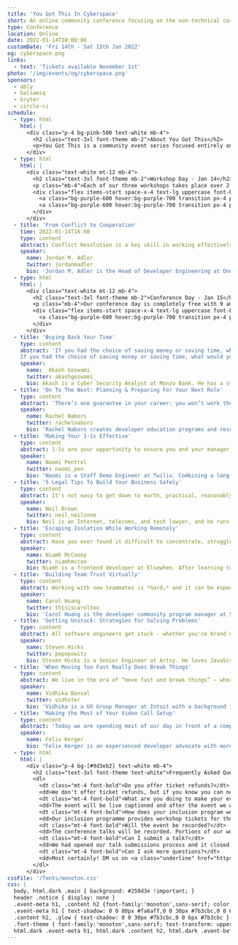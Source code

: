 ```yaml
---
title: 'You Got This In Cyberspace'
short: An online community conference focusing on the non-technical core skills for a happy, healthy work life.
type: Conference
location: Online
date: 2022-01-14T10:00:00
customDate: 'Fri 14th - Sat 15th Jan 2022'
og: cyberspace.png
links:
  - text: 'Tickets available November 1st'
photo: '/img/events/og/cyberspace.png'
sponsors:
  - ably
  - balsamiq
  - bryter
  - circle-ci
schedule:
  - type: html
    html: |
      <div class="p-4 bg-pink-500 text-white mb-4">
        <h2 class="text-3xl font-theme mb-2">About You Got This</h2>
        <p>You Got This is a community event series focused entirely on the non-technical core skills needed for a happy, healthy work life. There will be 3 great and affordable workshops on Friday January 14th 2022, and 9 amazing speakers on our free conference day on Saturday January 15th 2022. Previous event talk recordings can be found in our <a href="/talks" class="underline">talk library</a>.</p>
      </div>
  - type: html
    html: |
      <div class="text-white mt-12 mb-4">
        <h2 class="text-3xl font-theme mb-2">Workshop Day - Jan 14</h2>
        <p class="mb-4">Each of our three workshops takes place over 2 hours and will feature both content and hands-on group exercises. Each workshop is £30 with an all-day ticket granting access to all workshops costing £75.</p>
        <div class="flex items-start space-x-4 text-lg uppercase font-bold">
          <a class="bg-purple-600 hover:bg-purple-700 transition px-4 py-2" href="#">Buy Workshop Tickets</a>
          <a class="bg-purple-600 hover:bg-purple-700 transition px-4 py-2" href="#">Apply for Scholarship</a>
        </div>
      </div>
  - title: 'From Conflict to Cooperation'
    time: 2022-01-14T16:00
    type: content
    abstract: Conflict Resolution is a key skill in working effectively in engineering organizations. In this workshop, we'll review the causes of conflict, how to navigate and negotiate differences in perspectives, and develop language and process skills to manage, mitigate, and prevent conflict. With a basis in I/O Psychology and Management Science, this talk is relevant to all engineers from entry-level individual contributors to engineering executives.
    speaker:
      name: Jordan M. Adler
      twitter: jordanmadler
      bio: 'Jordan M. Adler is the Head of Developer Engineering at OneSignal. Previously, Jordan evolved Engineering Productivity at Cruise, led API Platform engineering at Pinterest, and was a Strategic Partner Engineer and Developer Advocate at Google, where he managed technical partnerships between major organizations and Google. Jordan continues to drive the evolution of developer ecosystems.'
  - type: html
    html: |
      <div class="text-white mt-12 mb-4">
        <h2 class="text-3xl font-theme mb-2">Conference Day - Jan 15</h2>
        <p class="mb-4">Our conference day is completely free with 9 amazing speakers. Each talk is 25 minutes with the opportunity to ask some questions at the end.</p>
        <div class="flex items-start space-x-4 text-lg uppercase font-bold">
          <a class="bg-purple-600 hover:bg-purple-700 transition px-4 py-2" href="#">Get Free Ticket</a>
        </div>
      </div>
  - title: 'Buying Back Your Time'
    type: content
    abstract: 'If you had the choice of saving money or saving time, what would you pick?
    If you had the choice of saving money or saving time, what would you pick? Many people start their careers by trying to spend as little as possible, but as you progress it may not make sense to continue doing the same. In this talk, we will discuss how and when to balance these priorities so you can have a happier and healthier relationship with spending money.'
    speaker:
      name:  Akash Goswami 
      twitter: akashgoswami_
      bio: Akash is a Cyber Security Analyst at Monzo Bank. He has a strong interest in personal finance (and also runs a personal finance newsletter), video games and brewing the perfect coffee. When Akash isn't in front of a keyboard, he's usually out exploring new places, reading a book in a coffee shop or taking his dog on long walks in country parks.
  - title: 'On To The Next: Planning & Preparing For Your Next Role'
    type: content
    abstract: 'There’s one guarantee in your career: you won’t work the same job forever. Don’t wait until you’re at the end of your patience with your current job or for someone to offer you your dream job on a whim—take control of your future by owning and planning your next move well ahead of sending out your resume. In this talk we’ll go over how to discover what you want next through experimentation at your day job, how to prepare to ace the interview, and then how to weigh your options and compare your Future You’s to make smart bets that take you where you want to go. This talk is intended for people who already have jobs in tech, whether they’re thinking about getting a new one or not!'
    speaker:
      name: Rachel Nabors
      twitter: rachelnabors
      bio: 'Rachel Nabors creates developer education programs and resources on React Core. They believe teaching people the skills needed to find the solutions to the challenges facing humanity is the best possible use of their time on this planet. Rachel has published a book on UI Animation, “Animation at Work,” as well as several graphic novels from their previous career as an award-winning cartoonist. You can find them drinking tea and struggling to play a ukelele in London.'
  - title: 'Making Your 1-1s Effective'
    type: content
    abstract: 1-1s are your opportunity to ensure you and your manager are on the same page, to work on your career development, and for you to give and receive feedback. Used effectively, 1-1s help you. However, many managers and reports don't know how to have effective 1-1s. In this talk you will learn how to use 1-1s as the supportive tool they are meant to be.
    speaker:
      name: Naomi Pentrel
      twitter: naomi_pen
      bio: 'Naomi is a Staff Demo Engineer at Twilio. Combining a long held passion for presentations with a software engineering and marketing background, Naomi has built her career in helping tech companies tell their stories effectively. In her free time Naomi crochets, hangs out with geese at the park, and writes little web scrapers.'
  - title: '5 Legal Tips To Build Your Business Safely'
    type: content
    abstract: It's not easy to get down to earth, practical, reasonably priced, legal advice. Neil, an experienced tech industry solicitor, will give you five (or more) key legal tips to help you run and build your business, without leaving your bamboozled by legalese. Or with a big bill. Running your own business, or thinking about it? This is for you.
    speaker:
      name: Neil Brown
      twitter: neil_neilzone
      bio: Neil is an Internet, telecoms, and tech lawyer, and he runs English law firm decoded.legal. He's good at giving practical, tech-savvy legal advice, and bad at writing bios.
  - title: 'Escaping Isolation While Working Remotely'
    type: content
    abstract: Have you ever found it difficult to concentrate, struggled to keep up momentum, or felt your passion for your side-project wane while working from home? So many remote developers know this all too well, and often it's a result of isolation. But even when it all feels a bit too much, there are ways you can overcome it. In this talk we'll dive into different methods to identify its onset, how to stop it from becoming overwhelming, and the practical ways you can lift yourself up out of that funk.
    speaker:
      name: Niamh McCooey
      twitter: niamhmccoo
      bio: Niamh is a frontend developer at Elsewhen. After learning to code in her spare time, she switched careers from publishing to tech in 2019 and has never looked back. She loves learning new things and helping those underrepresented in tech to flourish in their careers. When she's not building web apps or hanging out at meetups, she’s often working on her swimming technique in the salty Irish Sea 🏊‍♀️
  - title: 'Building Team Trust Virtually'
    type: content
    abstract: Working with new teammates is *hard,* and it can be especially hard when you've never met, are all new to the team, are spread across multiple time zones, and/or are going through a pandemic -- all of which were the case for me in July of 2020. I’ll go through the tools and techniques we tried to build trust on virtual platforms, from weekly emoji check-ins to asynchronous video chats, what worked, what didn’t, and why I think being open and vulnerable are key to a successful and happy working relationship. This talk is for anyone who wants to build relationships and rapport with teammates virtually.
    speaker:
      name: Carol Huang
      twitter: thisiscaroltoo
      bio: 'Carol Huang is the developer community program manager at Stripe. She works with engineers, developer advocates, and product leads to make sure developers integrating Stripe have the best experience possible. Previously, Carol grew developer communities at PlanetScale, Codacy, ubersmith, and MongoDB. She lives in NYC and enjoys supporting various subcultures related to folk singing and media analysis.'
  - title: 'Getting Unstuck: Strategies For Solving Problems'
    type: content
    abstract: All software engineers get stuck - whether you're brand new or have 20 years experience. In this session, we’ll reframe the act of getting stuck as a positive. Then we’ll talk about strategies for getting past a tricky problem. We’ll discuss the psychology behind these strategies, and answer questions like “Why do my best ideas come to me in the shower?” Finally, we’ll look at ways to harden yourself for the next time you get stuck.
    speaker:
      name: Steven Hicks
      twitter: pepopowitz
      bio: Steven Hicks is a Senior Engineer at Artsy. He loves JavaScript and specializes as a generalist. Steve believes that code is written for humans, and that if you ain't falling, you ain't learning. When he isn't talking to the duck or smooshing 1s and 0s, you can find Steve outside -- probably camping with his family, running trails, or riding his bike.
  - title: 'When Moving Too Fast Really Does Break Things'
    type: content
    abstract: We live in the era of “move fast and break things” — where learning through iteration and delivering quick outcomes is prioritized, even if it comes at a cost. But at what point is that cost too high? What kinds of unintended consequences could we be unleashing on our users by shipping things without careful deliberation? In this talk, we'll go over some telling examples and talk about how we as technologists can use our privilege to proactively prevent harm in the products and services we build.
    speaker:
      name: Vidhika Bansal
      twitter: vidhster
      bio: 'Vidhika is a UX Group Manager at Intuit with a background in behavioral science, brand strategy, and human-centered design. She’s convinced that words are magic and that stories can change the world. She also gets really jazzed about good food, memorable analogies, the power of human connection, and exploring new places and perspectives.'
  - title: 'Making the Most of Your Video Call Setup'
    type: content
    abstract: 'Today we are spending most of our day in front of a computer and quite a bit of that time with our cameras on. This change has happened rapidly and the transition from being in a meeting room to being in front of a camera can be difficult. In this talks I will present several tips and tricks on make the most of your video call setup by making tweaks to poisitioning, improving your body language, and using free software to make your setup shine.'
    speaker:
      name: Felix Kerger
      bio: "Felix Kerger is an experienced developer advocate with more than 16 years of experience in programming. He is currently working for Wildlife Studios, a leading mobile game developer, leading the developer relations team. Prior, Felix worked for King as a Developer Advocate and Unity as an Enterprise Support engineer in Europe. Felix also published a textbook about an open-source render engine and talked at different conferences about software development and, more specifically, game development."
  - type: html
    html: |
      <div class="p-4 bg-[#9d3eb2] text-white mb-4">
        <h2 class="text-3xl font-theme text-white">Frequently Asked Questions</h2>
        <dl>
          <dt class="mt-4 font-bold">Do you offer ticket refunds?</dt>
          <dd>We don't offer ticket refunds, but if you know you can no longer make it please let us know and we can make your ticket available to someone else via our inclusion programme. Please email kevin@yougotthis.io to arrange.</dd>
          <dt class="mt-4 font-bold">What are you doing to make your event inclusive?</dt>
          <dd>The event will be live captioned and after the event we will provide recordings with transcripts. We are paying speakers for their time to ensure speaking is accessible to all. We are also making a number of free workshop tickets available as part of our inclusion program. We have a <a href="/conduct" class="underline">Code of Conduct</a> and take the enforcement of it very seriously.</dd>
          <dt class="mt-4 font-bold">How does your inclusion program work?</dt>
          <dd>Our inclusion programme provides workshop tickets for those in under-represented groups in tech. This includes, but isn't limited to: LGBTQIA+ people, people of colour, women, non-binary people, and those with disabilities. The process to apply took 5 minutes, and there was no need to disclose any sensitive information. <a href="#" class="underline">Apply here<a/>.</dd>
          <dt class="mt-4 font-bold">Will the event be recorded?</dt>
          <dd>The conference talks will be recorded. Portions of our workshops will be given in the format of a talk - these will be recorded and if they make sense as a standalone piece of content they will be added to the talk library.</dd>
          <dt class="mt-4 font-bold">Can I submit a talk?</dt>
          <dd>We had opened our talk submissions process and it closed September 30st 2021 before all submissions were sent to a blind review panel. We are not accepting any new speakers.</dd>
          <dt class="mt-4 font-bold">Can I ask more questions?</dt>
          <dd>Most certainly! DM us on <a class="underline" href="https://twitter.com/yougotthisconf">Twitter</a> or <a class="underline" href="mailto:kevin@yougotthis.io">send us an email</a>.</dd>
        </dl>
      </div>
cssFile: '/fonts/monoton.css'
css: |
  body, html.dark .main { background: #250d3e !important; }
  header .notice { display: none }
  .event-meta h1, .content h2 {font-family:'monoton',sans-serif; color: #250d3e; text-transform: uppercase; }
  .event-meta h1 { text-shadow: 0 0 80px #fa6aff,0 0 30px #7b3cbc,0 0 6px #7b3cbc }
  .content h2, .glow { text-shadow: 0 0 30px #7b3cbc,0 0 6px #7b3cbc }
  .font-theme { font-family:'monoton',sans-serif; text-transform: uppercase;  }
  html.dark .event-meta h1, html.dark .content h2, html.dark .event-before * { color: white; }
---
```



<!-- What is it -->
<!-- WORKSHOP DAY WITH BUY ALL TIX -->
<!-- Each workshop -->
<!-- CONFERENCE DAY WITH REGISTER -->
<!-- Each talk -->
<!-- FAQ -->
